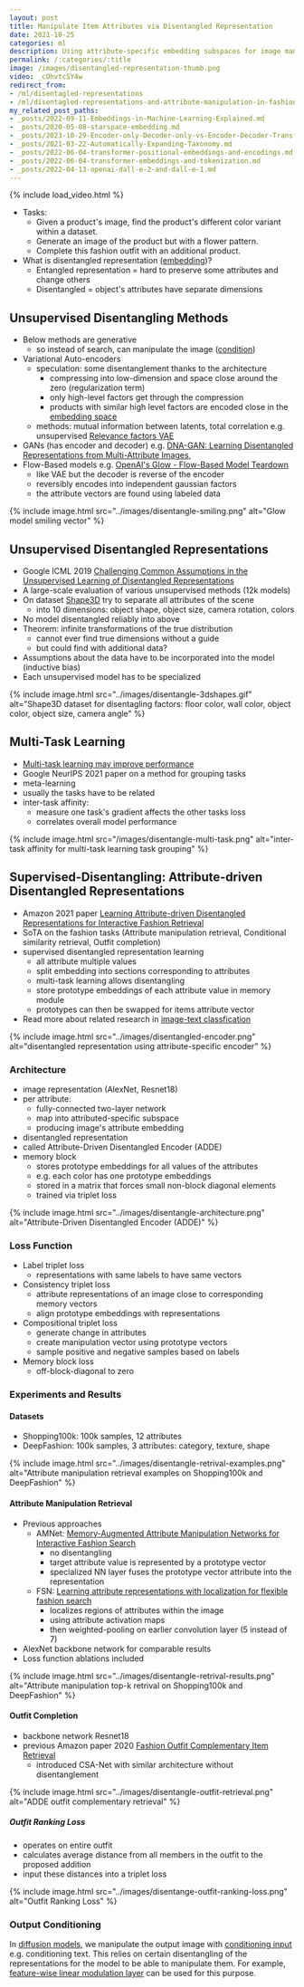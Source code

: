 ```yaml
---
layout: post
title: Manipulate Item Attributes via Disentangled Representation
date: 2021-10-25
categories: ml
description: Using attribute-specific embedding subspaces for image manipulation retrieval, outfit completion, conditional similarity retrieval.
permalink: /:categories/:title
image: /images/disentangled-representation-thumb.png
video: _cOhvtcSY4w
redirect_from:
- /ml/disentagled-representations
- /ml/disentagled-representations-and-attribute-manipulation-in-fashion
my_related_post_paths:
- _posts/2022-09-11-Embeddings-in-Machine-Learning-Explained.md
- _posts/2020-05-08-starspace-embedding.md
- _posts/2023-10-29-Encoder-only-Decoder-only-vs-Encoder-Decoder-Transfomer.md
- _posts/2021-03-22-Automatically-Expanding-Taxonomy.md
- _posts/2022-06-04-transformer-positional-embeddings-and-encodings.md
- _posts/2022-06-04-transformer-embeddings-and-tokenization.md
- _posts/2022-04-13-openai-dall-e-2-and-dall-e-1.md
---
```




{% include load_video.html %}

- Tasks:
  - Given a product's image, find the product's different color variant within a dataset.
  - Generate an image of the product but with a flower pattern.
  - Complete this fashion outfit with an additional product.
- What is disentangled representation ([embedding](/ml/Embeddings-in-Machine-Learning-Explained))?
  - Entangled representation = hard to preserve some attributes and change others
  - Disentangled = object's attributes have separate dimensions

## Unsupervised Disentangling Methods
- Below methods are generative
  - so instead of search, can manipulate the image ([condition](/ml/Feature-wise-Linear-Modulation-Layer))
- Variational Auto-encoders
  - speculation: some disentanglement thanks to the architecture
    - compressing into low-dimension and space close around the zero (regularization term)
    - only high-level factors get through the compression
    - products with similar high level factors are encoded close in the [embedding space](/ml/Embeddings-in-Machine-Learning-Explained)
  - methods: mutual information between latents, total correlation e.g. unsupervised [Relevance factors VAE](https://arxiv.org/pdf/1902.01568v1.pdf)
- GANs (has encoder and decoder) e.g. [DNA-GAN: Learning Disentangled Representations from Multi-Attribute Images](https://arxiv.org/pdf/1711.05415.pdf),
- Flow-Based models e.g. [OpenAI's Glow - Flow-Based Model Teardown](/ml/openais-glow-flow-based-model-teardown)
  - like VAE but the decoder is reverse of the encoder
  - reversibly encodes into independent gaussian factors
  - the attribute vectors are found using labeled data

{% include image.html src="../images/disentangle-smiling.png" alt="Glow model smiling vector" %}

## Unsupervised Disentangled Representations
- Google ICML 2019 [Challenging Common Assumptions in the Unsupervised Learning of Disentangled Representations](https://ai.googleblog.com/2019/04/evaluating-unsupervised-learning-of.html)
- A large-scale evaluation of various unsupervised methods (12k models)
- On dataset [Shape3D](https://github.com/deepmind/3d-shapes) try to separate all attributes of the scene  
  - into 10 dimensions: object shape, object size, camera rotation, colors
- No model disentangled reliably into above
- Theorem: infinite transformations of the true distribution
  - cannot ever find true dimensions without a guide
  - but could find with additional data?
- Assumptions about the data have to be incorporated into the model (inductive bias)
- Each unsupervised model has to be specialized
 
{% include image.html src="../images/disentangle-3dshapes.gif" alt="Shape3D dataset for disentagling factors: floor color, wall color, object color, object size, camera angle" %}

## Multi-Task Learning
- [Multi-task learning may improve performance](https://ai.googleblog.com/2021/10/deciding-which-tasks-should-train.html)
- Google NeurIPS 2021 paper on a method for grouping tasks
- meta-learning
- usually the tasks have to be related
- inter-task affinity:
  - measure one task's gradient affects the other tasks loss
  - correlates overall model performance

{% include image.html src="/images/disentangle-multi-task.png" alt="inter-task affinity for multi-task learning task grouping" %}

## Supervised-Disentangling: Attribute-driven Disentangled Representations

- Amazon 2021 paper [Learning Attribute-driven Disentangled Representations for Interactive Fashion Retrieval](https://openaccess.thecvf.com/content/ICCV2021/papers/Hou_Learning_Attribute-Driven_Disentangled_Representations_for_Interactive_Fashion_Retrieval_ICCV_2021_paper.pdf)
- SoTA on the fashion tasks (Attribute manipulation retrieval, Conditional similarity retrieval, Outfit completion)
- supervised disentangled representation learning
  - all attribute multiple values
  - split embedding into sections corresponding to attributes
  - multi-task learning allows disentangling
  - store prototype embeddings of each attribute value in memory module
  - prototypes can then be swapped for items attribute vector
- Read more about related research in [image-text classfication](/ml/Multimodal-Image-Text-Classification)

{% include image.html src="../images/disentangled-encoder.png" alt="disentangled representation using attribute-specific encoder" %}


### Architecture

- image representation (AlexNet, Resnet18)
- per attribute:
  - fully-connected two-layer network
  - map into attributed-specific subspace
  - producing image's attribute embedding
- disentangled representation
- called Attribute-Driven Disentangled Encoder (ADDE)
- memory block
  - stores prototype embeddings for all values of the attributes
  - e.g. each color has one prototype embeddings
  - stored in a matrix that forces small non-block diagonal elements
  - trained via triplet loss

{% include image.html src="../images/disentangle-architecture.png" alt="Attribute-Driven Disentangled Encoder (ADDE)" %}

### Loss Function
- Label triplet loss
  - representations with same labels to have same vectors
- Consistency triplet loss
  - attribute representations of an image close to corresponding memory vectors
  - align prototype embeddings with representations
- Compositional triplet loss
  - generate change in attributes
  - create manipulation vector using prototype vectors
  - sample positive and negative samples based on labels
- Memory block loss
  - off-block-diagonal to zero


### Experiments and Results

#### Datasets
- Shopping100k: 100k samples, 12 attributes
- DeepFashion: 100k samples, 3 attributes: category, texture, shape

{% include image.html src="../images/disentangle-retrival-examples.png" alt="Attribute manipulation retrieval examples on Shopping100k and DeepFashion" %}


#### Attribute Manipulation Retrieval

- Previous approaches
  - AMNet: [Memory-Augmented Attribute Manipulation Networks for Interactive Fashion Search](https://openaccess.thecvf.com/content_cvpr_2017/papers/Zhao_Memory-Augmented_Attribute_Manipulation_CVPR_2017_paper.pdf)
    - no disentangling
    - target attribute value is represented by a prototype vector 
    - specialized NN layer fuses the prototype vector attribute into the representation
  - FSN: [Learning attribute representations with localization for flexible fashion search](https://openaccess.thecvf.com/content_cvpr_2018/papers/Ak_Learning_Attribute_Representations_CVPR_2018_paper.pdf)
    - localizes regions of attributes within the image
    - using attribute activation maps
    - then weighted-pooling on earlier convolution layer (5 instead of 7)
- AlexNet backbone network for comparable results
- Loss function ablations included

{% include image.html src="../images/disentangle-retrival-results.png" alt="Attribute manipulation top-k retrival on Shopping100k and DeepFashion" %}


#### Outfit Completion
- backbone network Resnet18
- previous Amazon paper 2020 [Fashion Outfit Complementary Item Retrieval](https://openaccess.thecvf.com/content_CVPR_2020/papers/Lin_Fashion_Outfit_Complementary_Item_Retrieval_CVPR_2020_paper.pdf)
  - introduced CSA-Net with similar architecture without disentanglement

{% include image.html src="../images/disentangle-outfit-retrieval.png" alt="ADDE outfit complementary retrieval" %}

##### Outfit Ranking Loss
  - operates on entire outfit
  - calculates average distance from all members in the outfit to the proposed addition
  - input these distances into a triplet loss

{% include image.html src="../images/disentange-outfit-ranking-loss.png" alt="Outfit Ranking Loss" %}


### Output Conditioning
In [diffusion models](/ml/openai-dall-e-2-and-dall-e-1), we manipulate the output image with [conditioning input](/ml/Feature-wise-Linear-Modulation-Layer) e.g. conditioning text.
This relies on certain disentangling of the representations for the model to be able to manipulate them.
For example, [feature-wise linear modulation layer](/ml/Feature-wise-Linear-Modulation-Layer) can be used for this purpose.